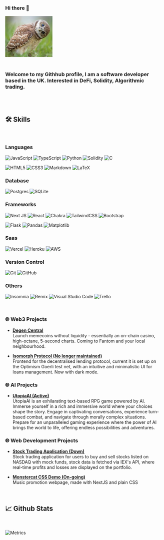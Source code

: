 ### Hi there 👋

<img src="static/DH9L7zNXYAIver5.jpeg" width=30% height=30%>

<h3>
 <br>
Welcome to my Githhub profile, I am a software developer based in the UK.
Interested in DeFi, Solidity, Algorithmic trading.
</h3>
<br>
<br>

## 🛠 Skills
<br>
<div id="skill_stack">
<!--Image sourced from https://dribbble.com/shots/4171367-Coding-Freak#-->

### Languages

 ![JavaScript](https://img.shields.io/badge/javascript-%23323330.svg?style=for-the-badge&logo=javascript&logoColor=%23F7DF1E)
 ![TypeScript](https://img.shields.io/badge/typescript-%23007ACC.svg?style=for-the-badge&logo=typescript&logoColor=white)
	![Python](https://img.shields.io/badge/python-3670A0?style=for-the-badge&logo=python&logoColor=ffdd54)
	![Solidity](https://img.shields.io/badge/Solidity-%23363636.svg?style=for-the-badge&logo=solidity&logoColor=white)
	![C](https://img.shields.io/badge/c-%2300599C.svg?style=for-the-badge&logo=c&logoColor=white)

 ![HTML5](https://img.shields.io/badge/html5-%23E34F26.svg?style=for-the-badge&logo=html5&logoColor=white)
 ![CSS3](https://img.shields.io/badge/css3-%231572B6.svg?style=for-the-badge&logo=css3&logoColor=white)
 ![Markdown](https://img.shields.io/badge/markdown-%23000000.svg?style=for-the-badge&logo=markdown&logoColor=white)
 ![LaTeX](https://img.shields.io/badge/latex-%23008080.svg?style=for-the-badge&logo=latex&logoColor=white)
 
### Database
 
  ![Postgres](https://img.shields.io/badge/postgres-%23316192.svg?style=for-the-badge&logo=postgresql&logoColor=white)
  ![SQLite](https://img.shields.io/badge/sqlite-%2307405e.svg?style=for-the-badge&logo=sqlite&logoColor=white)
 
### Frameworks
 
 ![Next JS](https://img.shields.io/badge/Next-black?style=for-the-badge&logo=next.js&logoColor=white)
 ![React](https://img.shields.io/badge/react-%2320232a.svg?style=for-the-badge&logo=react&logoColor=%2361DAFB)
 ![Chakra](https://img.shields.io/badge/chakra-%234ED1C5.svg?style=for-the-badge&logo=chakraui&logoColor=white)
 ![TailwindCSS](https://img.shields.io/badge/tailwindcss-%2338B2AC.svg?style=for-the-badge&logo=tailwind-css&logoColor=white)
	![Bootstrap](https://img.shields.io/badge/bootstrap-%23563D7C.svg?style=for-the-badge&logo=bootstrap&logoColor=white)
 
 ![Flask](https://img.shields.io/badge/flask-%23000.svg?style=for-the-badge&logo=flask&logoColor=white)
	![Pandas](https://img.shields.io/badge/pandas-%23150458.svg?style=for-the-badge&logo=pandas&logoColor=white)
 ![Matplotlib](https://img.shields.io/badge/Matplotlib-%23ffffff.svg?style=for-the-badge&logo=Matplotlib&logoColor=black)
 

 
 ### Saas
  ![Vercel](https://img.shields.io/badge/vercel-%23000000.svg?style=for-the-badge&logo=vercel&logoColor=white)
  ![Heroku](https://img.shields.io/badge/heroku-%23430098.svg?style=for-the-badge&logo=heroku&logoColor=white)
  ![AWS](https://img.shields.io/badge/AWS-%23FF9900.svg?style=for-the-badge&logo=amazon-aws&logoColor=white)
 
 ### Version Control
  ![Git](https://img.shields.io/badge/git-%23F05033.svg?style=for-the-badge&logo=git&logoColor=white)
  ![GitHub](https://img.shields.io/badge/github-%23121011.svg?style=for-the-badge&logo=github&logoColor=white)
 
 ### Others
  ![Insomnia](https://img.shields.io/badge/Insomnia-black?style=for-the-badge&logo=insomnia&logoColor=5849BE)
  ![Remix](https://img.shields.io/badge/remix-%23000.svg?style=for-the-badge&logo=remix&logoColor=white)
  ![Visual Studio Code](https://img.shields.io/badge/Visual%20Studio%20Code-0078d7.svg?style=for-the-badge&logo=visual-studio-code&logoColor=white)
  ![Trello](https://img.shields.io/badge/Trello-%23026AA7.svg?style=for-the-badge&logo=Trello&logoColor=white)
 
 

</div> 
<br> 

### 🌐 Web3 Projects

 <ul>
    <li><a href="https://degen.central.sh" target="_blank" ><b>Degen Central</b></a></li>
    Launch memecoins without liquidity - essentially an on-chain casino, high-octane, 5-second charts.
	Coming to Fantom and your local neighbourhood.
</ul>

 <ul>
    <li><a href="https://isomorph.loans" target="_blank" ><b>Isomorph Protocol (No longer maintained)</b></a></li>
    Frontend for the decentralised lending protocol, current it is set up on the Optimism Goerli test net,  
    with an intuitive and minimalistic UI for loans management.
    Now with dark mode.
</ul>

### 🌐 AI Projects

 <ul>
    <li><a href="https://utopiaAI.world" target="_blank" ><b>UtopiaAI (Active) </b></a></li>
    UtopiaAI is an exhilarating text-based RPG game powered by AI. Immerse yourself in a rich and immersive world where your choices shape the story. Engage in captivating conversations, experience turn-based combat, and navigate 	through morally complex situations. Prepare for an unparalleled gaming experience where the power of AI brings the world to life, offering endless possibilities and adventures.
</ul>



### 🌐 Web Development Projects
 <ul>
    <li><a href="https://its-stonks-time.herokuapp.com/" target="_blank" ><b>Stock Trading Application (Down) </b></a></li>
    Stock trading application for users to buy and sell stocks listed on NASDAQ with mock funds, 
    stock data is fetched via IEX's API,
    where real-time profits and losses are displayed on the portfolio.
</ul>
 <ul>
    <li><a href="https://main--golden-bublanina-50ad8c.netlify.app/" target="_blank" ><b>Monstercat CSS Demo (On-going) </b></a></li>
    Music promotion webpage, made with NextJS and plain CSS
</ul>
<br>

## 📈 Github Stats
<br>
<p>
 
 <!--
[![Top Langs](https://github-readme-stats.vercel.app/api/top-langs/?username=AsparAugustus&theme=tokyonight)](https://github.com/Zyanation/github-readme-stats)
  
<img height="150px" src="https://github-readme-stats.vercel.app/api?username=AsparAugustus&show_icons=true&theme=tokyonight&hide=contribs">
 -->
 
 ![Metrics](https://metrics.lecoq.io/AsparAugustus?template=classic&isocalendar=1&languages=1&introduction=1&achievements=1&base=header%2C%20activity%2C%20community%2C%20repositories%2C%20metadata&base.indepth=false&base.hireable=false&base.skip=false&isocalendar=false&isocalendar.duration=full-year&languages=false&languages.ignored=Makefile%2C%20Shell&languages.limit=8&languages.threshold=0%25&languages.other=false&languages.colors=github&languages.sections=most-used&languages.indepth=false&languages.analysis.timeout=15&languages.categories=markup%2C%20programming&languages.recent.categories=markup%2C%20programming&languages.recent.load=300&languages.recent.days=14&introduction=false&introduction.title=true&achievements=false&achievements.threshold=C&achievements.secrets=true&achievements.display=detailed&achievements.limit=0&config.timezone=Europe%2FLondon)



<!--
**Zyanation/Zyanation** is a ✨ _special_ ✨ repository because its `README.md` (this file) appears on your GitHub profile.

Here are some ideas to get you started:

- 🔭 I’m currently working on ...
- 🌱 I’m currently learning ...
- 👯 I’m looking to collaborate on ...
- 🤔 I’m looking for help with ...
- 💬 Ask me about ...
- 📫 How to reach me: ...
- 😄 Pronouns: ...
- ⚡ Fun fact: ...
-->

